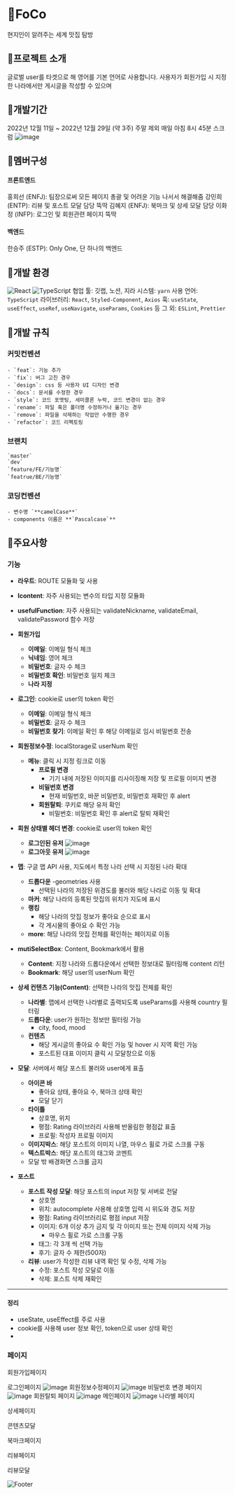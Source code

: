 # 🥄FoCo
현지인이 알려주는 세계 맛집 탐방
## 🥨프로젝트 소개
글로벌 user를 타겟으로 해 영어를 기본 언어로 사용합니다.
사용자가 회원가입 시 지정한 나라에서만 게시글을 작성할 수 있으며 

## 🍕개발기간
2022년 12월 11일 ~ 2022년 12월 29일 (약 3주)
주말 제외 매일 아침 8시 45분 스크럼
![image](/uploads/1a4274a76419ed1e00f0edbf1b7bb801/image.png)

## 🍔멤버구성
#### 프론트엔드
홍희선 (ENFJ): 팀장으로써 모든 페이지 총괄 및 어려운 기능 나서서 해결해줌
강민희 (ENTP): 리뷰 및 포스트 모달 담당 뚝딱
김혜지 (ENFJ): 북마크 및 상세 모달 담당
이화정 (INFP): 로그인 및 회원관련 페이지 뚝딱
#### 백엔드
한승주 (ESTP): Only One, 단 하나의 백엔드

## 🍟개발 환경
![React](https://img.shields.io/badge/react-444444?style=for-the-badge&logo=react)
![TypeScript](https://img.shields.io/badge/typescript-444444?style=for-the-badge&logo=typescript)
협업 툴: 깃랩, 노션, 지라
시스템: `yarn`
사용 언어: `TypeScript`
라이브러리: `React`, `Styled-Component`, `Axios`
훅: `useState`, `useEffect`, `useRef`, `useNavigate`, `useParams`, `Cookies` 등
그 외: `ESLint`, `Prettier`

## 🍖개발 규칙
### 커밋컨벤션
    - `feat`: 기능 추가
    - `fix`: 버그 고친 경우
    - `design`: css 등 사용자 UI 디자인 변경
    - `docs`: 문서를 수정한 경우
    - `style`: 코드 포맷팅, 세미콜론 누락, 코드 변경이 없는 경우
    - `rename`: 파일 혹은 폴더명 수정하거나 옮기는 경우
    - `remove`: 파일을 삭제하는 작업만 수행한 경우
    - `refactor`: 코드 리펙토링
### 브랜치
    `master`
    `dev`
    `feature/FE/기능명`
    `featrue/BE/기능명`
### 코딩컨벤션
    - 변수명 `**camelCase**`
    - components 이름은 **`Pascalcase`**

## 🌭주요사항 
### **기능**
- **라우트**: ROUTE 모듈화 및 사용
- **Icontent**: 자주 사용되는 변수의 타입 지정 모듈화
- **usefulFunction**: 자주 사용되는 validateNickname, validateEmail, validatePassword 함수 저장
- **회원가입**
    - **이메일**: 이메일 형식 체크
    - **닉네임**: 영어 체크
    - **비밀번호**: 글자 수 체크
    - **비밀번호 확인**: 비밀번호 일치 체크
    - **나라 지정**
- **로그인**: cookie로 user의 token 확인
    - **이메일**: 이메일 형식 체크
    - **비밀번호**: 글자 수 체크
    - **비밀번호 찾기**: 이메일 확인 후 해당 이메일로 임시 비밀번호 전송
- **회원정보수정**: localStorage로 userNum 확인
    - **메뉴**: 클릭 시 지정 링크로 이동
        - **프로필 변경**
            - 기기 내에 저장된 이미지를 리사이징해 저장 및 프로필 이미지 변경
        - **비밀번호 변경**
            - 현재 비밀번호, 바꾼 비밀번호, 비밀번호 재확인 후 alert
        - **회원탈퇴**: 쿠키로 해당 유저 확인
            - 비밀번호: 비밀번호 확인 후 alert로 탈퇴 재확인
- **회원 상태별 헤더 변경**: cookie로 user의 token 확인
    - **로그인된 유저** ![image](/uploads/1fbc7501d65638d77e3df500b470e2e9/image.png)
    - **로그아웃 유저** ![image](/uploads/b8eef8ad0c03c47441ade3a7ecba5ab3/image.png)

- **맵**: 구글 맵 API 사용, 지도에서 특정 나라 선택 시 지정된 나라 확대
    - **드롭다운**
        -geometries 사용
        - 선택된 나라의 저장된 위경도를 불러와 해당 나라로 이동 및 확대
    - **마커**: 해당 나라의 등록된 맛집의 위치가 지도에 표시
    - **랭킹**
        - 해당 나라의 맛집 정보가 좋아요 순으로 표시
        - 각 게시물의 좋아요 수 확인 가능
    - **more**: 해당 나라의 맛집 전체를 확인하는 페이지로 이동
- **mutiSelectBox**: Content, Bookmark에서 활용
    - **Content**: 지정 나라와 드롭다운에서 선택한 정보대로 필터링해 content 리턴
    - **Bookmark**: 해당 user의 userNum 확인 
- **상세 컨텐츠 기능(Content)**: 선택한 나라의 맛집 전체를 확인
    - **나라별**: 맵에서 선택한 나라별로 출력되도록 useParams를 사용해 country 필터링
    - **드롭다운**: user가 원하는 정보만 필터링 가능
        - city, food, mood
    - **컨텐츠**
        - 해당 게시글의 좋아요 수 확인 가능 및 hover 시 지역 확인 가능
        - 포스트된 대표 이미지 클릭 시 모달창으로 이동
- **모달**: 서버에서 해당 포스트 불러와 user에게 표출
    - **아이콘 바**
        - 좋아요 상태, 좋아요 수, 북마크 상태 확인
        - 모달 닫기
    - **타이틀**
        - 상호명, 위치
        - 평점: Rating 라이브러리 사용해 반올림한 평점값 표출
        - 프로필: 작성자 프로필 이미지
    - **이미지박스**: 해당 포스트의 이미지 나열, 마우스 휠로 가로 스크롤 구동
    - **텍스트박스**: 해당 포스트의 태그와 코멘트 
    - 모달 밖 배경화면 스크롤 금지 

- **포스트**
    - **포스트 작성 모달**: 해당 포스트의 input 저장 및 서버로 전달
        - 상호명
        - 위치: autocomplete 사용해 상호명 입력 시 위도와 경도 저장
        - 평점: Rating 라이브러리로 평점 input 저장
        - 이미지: 6개 이상 추가 금지 및 각 이미지 또는 전체 이미지 삭제 가능
            - 마우스 휠로 가로 스크롤 구동
        - 태그: 각 3개 씩 선택 가능
        - 후기: 글자 수 제한(500자)
    - **리뷰**: user가 작성한 리뷰 내역 확인 및 수정, 삭제 가능
        - 수정: 포스트 작성 모달로 이동
        - 삭제: 포스트 삭제 재확인
---
#### 정리
- useState, useEffect를 주로 사용
- cookie를 사용해  user 정보 확인, token으로 user 상태 확인
- 

### 페이지
회원가입페이지

로그인페이지
![image](/uploads/46e546bead36b8c769dfc020a689c1ee/image.png)
회원정보수정페이지
![image](/uploads/4d27886e41dee922a793c35b903077b4/image.png)
비밀번호 변경 페이지
![image](/uploads/6fbb050709a03b0106e285b297a3acfd/image.png)
회원탈퇴 페이지
![image](/uploads/a535081aa44a73f30f117d15c499046e/image.png)
메인페이지
![image](/uploads/f0c89b2a012a867c861669280c10852c/image.png)
나라별 페이지

상세페이지

콘텐츠모달

북마크페이지

리뷰페이지

리뷰모달


![Footer](https://capsule-render.vercel.app/api?type=waving&color=auto&height=200&section=footer)
